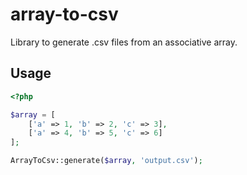 # array-to-csv
Library to generate .csv files from an associative array.

## Usage
```php
<?php

$array = [
    ['a' => 1, 'b' => 2, 'c' => 3],
    ['a' => 4, 'b' => 5, 'c' => 6]
];

ArrayToCsv::generate($array, 'output.csv');

```
